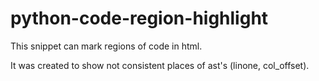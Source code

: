 # python-code-region-highlight

This snippet can mark regions of code in html.

It was created to show not consistent places of ast's (linone, col_offset).